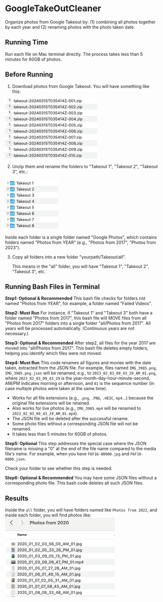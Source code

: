 
# GoogleTakeOutCleaner
Organize photos from Google Takeout by: (1) combining all photos together by each year and (2) renaming photos with the photo taken date.

## Running Time
Run each file on Mac terminal directly. The process takes less than 5 minutes for 60GB of photos.

## Before Running
1. Download photos from Google Takeout. You will have something like this:


![Enter image description here](https://github.com/zhaotianjing/GoogleTakeOutCleaner/blob/main/fig1.png)


2. Unzip them and rename the folders to "Takeout 1", "Takeout 2", "Takeout 3", etc.:


![Enter image description here](https://github.com/zhaotianjing/GoogleTakeOutCleaner/blob/main/fig2.png)
   
   
   Inside each folder is a single folder named "Google Photos", which contains folders named "Photos from YEAR" (e.g., "Photos from 2017", "Photos from 2023"). 

3. Copy all folders into a new folder "yourpath/Takeout/all".

   This means in the "all" folder, you will have "Takeout 1", "Takeout 2", "Takeout 3", etc.

## Running Bash Files in Terminal
**Step1: Optional & Recommended**
This bash file checks for folders not named "Photos from YEAR", for example, a folder named "Failed Videos".

**Step2: Must Run**
For instance, if "Takeout 1" and "Takeout 3" both have a folder named "Photos from 2017", this bash file will MOVE files from all "Photos from 2017" folders into a single folder "all/Photos from 2017". 
All years will be processed automatically. (Continuous years are not necessary.)

**Step3: Optional & Recommended**
After step2, all files for the year 2017 are moved into "all/Photos from 2017". This bash file deletes empty folders, helping you identify which files were not moved.

**Step4: Must Run**
This code renames all figures and movies with the date taken, extracted from the JSON file. For example, files named `IMG_3985.png`, `IMG_3985.png.json` will be renamed, e.g., to `2023_02_03_09_43_29_AM_01.png`, where `2023_02_03_09_43_29` is the year-month-day-hour-minute-second, AM/PM indicates morning or afternoon, and `01` is the sequence number (in case multiple photos were taken at the same time).

- Works for all file extensions (e.g., `.png`, `.PNG`, `.HEIC`, `mp4`...) because the original file extensions will be retained.
- Also works for live photos (e.g., `IMG_3985.mp4` will be renamed to `2023_02_03_09_43_29_AM_01.mp4`).
- The JSON file will be deleted after the successful rename.
- Some photo files without a corresponding JSON file will not be renamed.
- It takes less than 5 minutes for 60GB of photos.

**Step5: Optional**
This step addresses the special case where the JSON filename is missing a "0" at the end of the file name compared to the media file's name. For example, when you have `F6F16-00000.jpg` and `F6F16-0000.json`.

Check your folder to see whether this step is needed.

**Step6: Optional & Recommended**
You may have some JSON files without a corresponding photo file. This bash code deletes all such JSON files.

## Results
Inside the `all` folder, you will have folders named like `Photos from 2022`, and inside each folder, you will find photos like:
![Enter image description here](https://github.com/zhaotianjing/GoogleTakeOutCleaner/blob/main/fig3.png)
